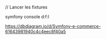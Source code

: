 // Lancer les fixtures

symfony console d:f:l

https://dbdiagram.io/d/Symfony-e-commerce-61643981940c4c4eec8f40a5